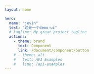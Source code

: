 ```yaml
---
layout: home

hero:
  name: "jevin"
  text: "这是一个demo-ui"
  # tagline: My great project tagline
  actions:
    - theme: brand
      text: Component
      link: /document/component/button
    # - theme: alt
    #   text: API Examples
    #   link: /api-examples
---
```


